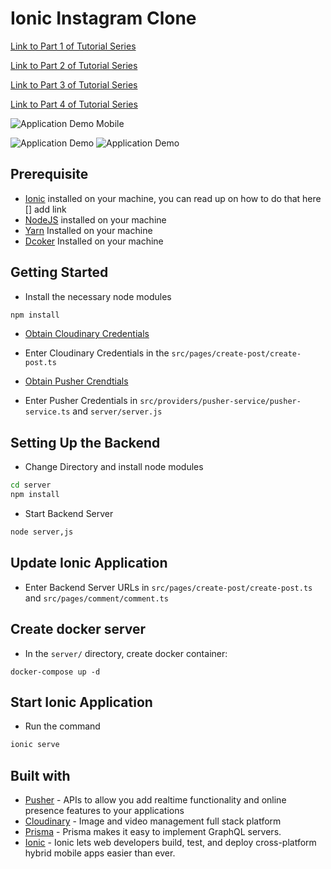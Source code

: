 # Ionic Instagram Clone

[Link to Part 1 of Tutorial Series](https://pusher.com/tutorials/instagram-clone-ionic-part-1)

[Link to Part 2 of Tutorial Series](https://pusher.com/tutorials/instagram-clone-ionic-part-2)

[Link to Part 3 of Tutorial Series](https://pusher.com/tutorials/instagram-clone-ionic-part-3)

[Link to Part 4 of Tutorial Series](https://pusher.com/tutorials/instagram-clone-ionic-part-4)

![Application Demo Mobile](./demo/mobile_demo.gif)

![Application Demo](./demo/demo1.gif)
![Application Demo](./demo/demo2.gif)


## Prerequisite
- [Ionic](https://ionicframework.com) installed on your machine, you can read up on how to do that here [] add link
- [NodeJS](https://nodejs.org) installed on your machine
- [Yarn](https://yarnpkg.com) Installed on your machine
- [Dcoker](https://www.docker.com/) Installed on your machine

## Getting Started
- Install the necessary node modules

```bash
npm install
```

- [Obtain Cloudinary Credentials](https://cloudinary.com/signup)

- Enter Cloudinary Credentials in the `src/pages/create-post/create-post.ts`

- [Obtain Pusher Crendtials](https://pusher.com)

- Enter Pusher Credentials in `src/providers/pusher-service/pusher-service.ts` and `server/server.js`


## Setting Up the Backend
- Change Directory and install node modules

```bash
cd server
npm install
```

- Start Backend Server

```bash
node server,js
```

## Update Ionic Application
- Enter Backend Server URLs in `src/pages/create-post/create-post.ts` and `src/pages/comment/comment.ts`

## Create docker server
- In the `server/` directory, create docker container:

```
docker-compose up -d
```

## Start Ionic Application
- Run the command
```bash
ionic serve
```

## Built with
- [Pusher](https://pusher.com) - APIs to allow you add realtime functionality and online presence features to your applications
- [Cloudinary](https://cloudinary.com) - Image and video management full stack platform
- [Prisma](https://prisma.io) - Prisma makes it easy to implement GraphQL servers.
- [Ionic](https://ionicframework.com) - Ionic lets web developers build, test, and deploy cross-platform hybrid mobile apps easier than ever.
